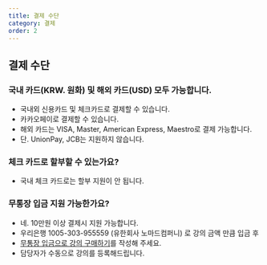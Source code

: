```yaml
---
title: 결제 수단
category: 결제
order: 2
---
```


## 결제 수단

### 국내 카드(KRW. 원화) 및 해외 카드(USD) 모두 가능합니다.

- 국내외 신용카드 및 체크카드로 결제할 수 있습니다.
- 카카오페이로 결제할 수 있습니다.
- 해외 카드는 VISA, Master, American Express, Maestro로 결제 가능합니다.
- 단. UnionPay, JCB는 지원하지 않습니다.

### 체크 카드로 할부할 수 있는가요?

- 국내 체크 카드로는 할부 지원이 안 됩니다.

### 무통장 입금 지원 가능한가요?

- 네. 10만원 이상 결제시 지원 가능합니다.
- 우리은행 1005-303-955559 (유한회사 노마드컴퍼니) 로 강의 금액 만큼 입금 후
- [무통장 입금으로 강의 구매하기](https://forms.gle/z8wdLb1t9tA5HpaM7)를 작성해 주세요.
- 담당자가 수동으로 강의를 등록해드립니다.
